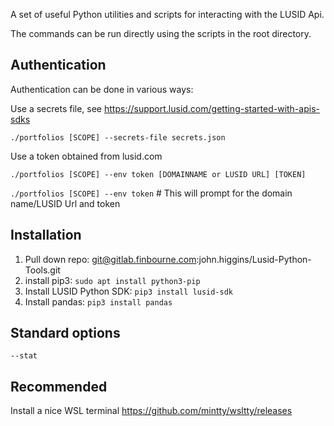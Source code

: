 A set of useful Python utilities and scripts for interacting with the LUSID Api.

The commands can be run directly using the scripts in the root directory.

## Authentication
Authentication can be done in various ways:

Use a secrets file, see https://support.lusid.com/getting-started-with-apis-sdks

`./portfolios [SCOPE] --secrets-file secrets.json`

Use a token obtained from lusid.com

`./portfolios [SCOPE] --env token [DOMAINNAME or LUSID URL] [TOKEN]`

`./portfolios [SCOPE] --env token`   # This will prompt for the domain name/LUSID Url and token

## Installation

1. Pull down repo: git@gitlab.finbourne.com:john.higgins/Lusid-Python-Tools.git
2. install pip3: `sudo apt install python3-pip`
3. Install LUSID Python SDK: `pip3 install lusid-sdk`
4. Install pandas: `pip3 install pandas`

## Standard options

`--stat`

## Recommended
Install a nice WSL terminal https://github.com/mintty/wsltty/releases
